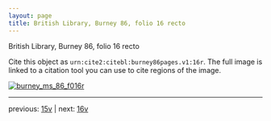 ```yaml
---
layout: page
title: British Library, Burney 86, folio 16 recto
---
```


British Library, Burney 86, folio 16 recto

Cite this object as `urn:cite2:citebl:burney86pages.v1:16r`.  The full image is linked to a citation tool you can use to cite regions of the image.

[![burney_ms_86_f016r](http://www.homermultitext.org/iipsrv?IIIF=/project/homer/pyramidal/deepzoom/citebl/burney86imgs/v1/burney_ms_86_f016r.tif/full/800,/0/default.jpg)](http://www.homermultitext.org/ict2/?urn=urn:cite2:citebl:burney86imgs.v1:burney_ms_86_f016r) 

---

previous:  [15v](../15v/) | next: [16v](../16v/)
